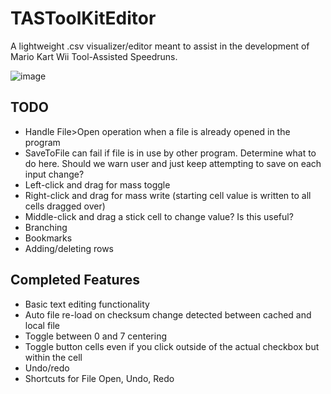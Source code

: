 # TASToolKitEditor
A lightweight .csv visualizer/editor meant to assist in the development of Mario Kart Wii Tool-Assisted Speedruns.

![image](https://user-images.githubusercontent.com/16770560/162370209-30066f00-5f80-4dfc-9055-110dd92bc101.png)

## TODO
- Handle File>Open operation when a file is already opened in the program
- SaveToFile can fail if file is in use by other program. Determine what to do here. Should we warn user and just keep attempting to save on each input change?
- Left-click and drag for mass toggle
- Right-click and drag for mass write (starting cell value is written to all cells dragged over)
- Middle-click and drag a stick cell to change value? Is this useful?
- Branching
- Bookmarks
- Adding/deleting rows

## Completed Features
- Basic text editing functionality
- Auto file re-load on checksum change detected between cached and local file
- Toggle between 0 and 7 centering
- Toggle button cells even if you click outside of the actual checkbox but within the cell
- Undo/redo
- Shortcuts for File Open, Undo, Redo
